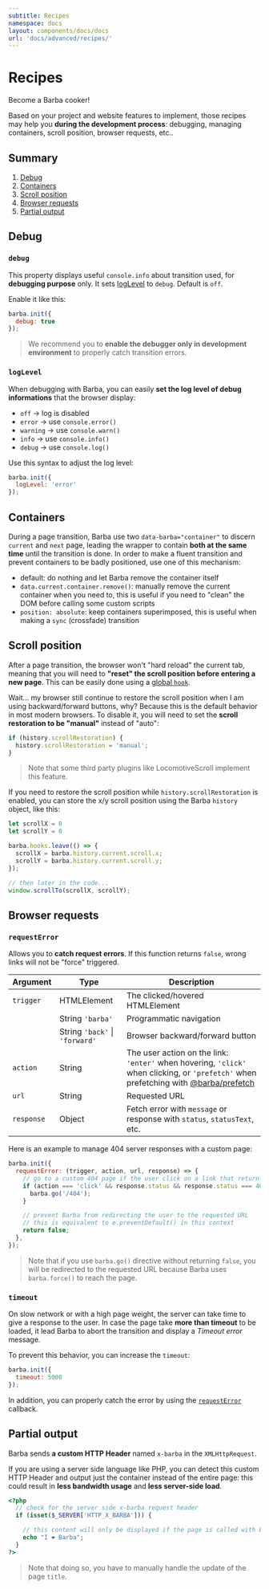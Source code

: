 ```yaml
---
subtitle: Recipes
namespace: docs
layout: components/docs/docs
url: 'docs/advanced/recipes/'
---
```


# Recipes

Become a Barba cooker!

Based on your project and website features to implement, those recipes may help you **during the development process**: debugging, managing containers, scroll position, browser requests, etc..

## Summary
1. [Debug](#Debug)
2. [Containers](#Containers)
3. [Scroll position](#Scroll-position)
4. [Browser requests](#Browser-requests)
5. [Partial output](#Partial-output)

## Debug

### `debug`

This property displays useful `console.info` about transition used, for **debugging purpose** only.
It sets [logLevel](#logLevel) to `debug`. Default is `off`.

Enable it like this:

```js
barba.init({
  debug: true
});
```

> We recommend you to **enable the debugger only in development environment** to properly catch transition errors.

### `logLevel`

When debugging with Barba, you can easily **set the log level of debug informations** that the browser display:

- `off` → log is disabled
- `error` → use `console.error()`
- `warning` → use `console.warn()`
- `info` → use `console.info()`
- `debug` → use `console.log()`

Use this syntax to adjust the log level:

```js
barba.init({
  logLevel: 'error'
});
```

## Containers

During a page transition, Barba use two `data-barba="container"` to discern `current` and `next` page, leading the wrapper to contain **both at the same time** until the transition is done. In order to make a fluent transition and prevent containers to be badly positioned, use one of this mechanism:

- default: do nothing and let Barba remove the container itself
- `data.current.container.remove()`: manually remove the current container when you need to, this is useful if you need to "clean" the DOM before calling some custom scripts
- `position: absolute`: keep containers superimposed, this is useful when making a `sync` (crossfade) transition

## Scroll position

After a page transition, the browser won't "hard reload" the current tab, meaning that you will need to **"reset" the scroll position before entering a new page**. This can be easily done using a [global `hook`](/docs/advanced/hooks/#Global-hooks).

Wait... my browser still continue to restore the scroll position when I am using backward/forward buttons, why? Because this is the default behavior in most modern browsers. To disable it, you will need to set the **scroll restoration to be "manual"** instead of "auto":

```js
if (history.scrollRestoration) {
  history.scrollRestoration = 'manual';
}
```

> Note that some third party plugins like LocomotiveScroll implement this feature.

If you need to restore the scroll position while `history.scrollRestoration` is enabled, you can store the x/y scroll position using the Barba `history` object, like this:

```js
let scrollX = 0
let scrollY = 0

barba.hooks.leave(() => {
  scrollX = barba.history.current.scroll.x;
  scrollY = barba.history.current.scroll.y;
});

// then later in the code...
window.scrollTo(scrollX, scrollY);
```

## Browser requests

### `requestError`

Allows you to **catch request errors**.
If this function returns `false`, wrong links will not be "force" triggered.

| Argument   | Type                           | Description                                                                                                                                                     |
| ---------- | ------------------------------ | --------------------------------------------------------------------------------------------------------------------------------------------------------------- |
| `trigger`  | HTMLElement                    | The clicked/hovered HTMLElement                                                                                                                                 |
|            | String `'barba'`               | Programmatic navigation                                                                                                                                         |
|            | String `'back'` \| `'forward'` | Browser backward/forward button                                                                                                                                 |
| `action`   | String                         | The user action on the link: `'enter'` when hovering, `'click'` when clicking, or `'prefetch'` when prefetching with [@barba/prefetch](/docs/plugins/prefetch/) |
| `url`      | String                         | Requested URL                                                                                                                                                   |
| `response` | Object                         | Fetch error with `message` or response with `status`, `statusText`, etc.                                                                                        |

Here is an example to manage 404 server responses with a custom page:

```js
barba.init({
  requestError: (trigger, action, url, response) => {
    // go to a custom 404 page if the user click on a link that return a 404 response status
    if (action === 'click' && response.status && response.status === 404) {
      barba.go('/404');
    }

    // prevent Barba from redirecting the user to the requested URL
    // this is equivalent to e.preventDefault() in this context
    return false;
  },
});
```

> Note that if you use `barba.go()` directive without returning `false`, you will be redirected to the requested URL because Barba uses `barba.force()` to reach the page.

### `timeout`

On slow network or with a high page weight, the server can take time to give a response to the user. In case the page take **more than timeout** to be loaded, it lead Barba to abort the transition and display a _Timeout error_ message.

To prevent this behavior, you can increase the `timeout`:

```js
barba.init({
  timeout: 5000
});
```

In addition, you can properly catch the error by using the [`requestError`](#requestError) callback.

## Partial output

Barba sends **a custom HTTP Header** named `x-barba` in the `XMLHttpRequest`.

If you are using a server side language like PHP, you can detect this custom HTTP Header and output just the container instead of the entire page: this could result in **less bandwidth usage** and **less server-side load**.

```php
<?php
  // check for the server side x-barba request header
  if (isset($_SERVER['HTTP_X_BARBA'])) {

    // this content will only be displayed if the page is called with BarbaJS
    echo "I ❤ Barba";
  }
?>
```

> Note that doing so, you have to manually handle the update of the page `title`.
